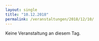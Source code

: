 ```yaml
---
layout: single
title: "10.12.2018"
permalink: /veranstaltungen/2018/12/10/
---
```


Keine Veranstaltung an diesem Tag.
